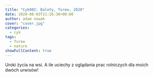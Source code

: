 ```yaml
---
title: "Cyk002: Baloty, Turew, 2020"
date: 2020-08-03T21:26:30+00:00
author: adam nowak
cover: "cover.jpg"
categories:
  - cyk
tags:
  - Turew
  - nature
showFullContent: true
---
```


Uroki życia na wsi. A ile uciechy z oglądania prac rolniczych dla moich dwóch urwisów!
